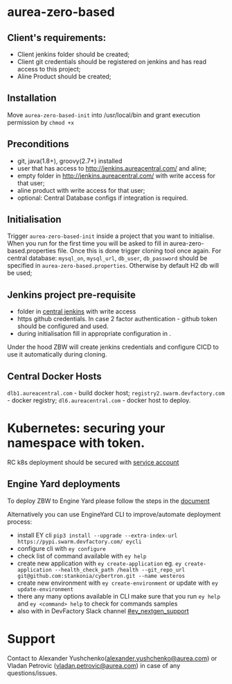# aurea-zero-based

## Client's requirements:
* Client jenkins folder should be created;
* Client git credentials should be registered on jenkins and has read access to this project; 
* Aline Product should be created;

## Installation
Move `aurea-zero-based-init` into /usr/local/bin and grant execution permission by `chmod +x`

## Preconditions
* git, java(1.8+), groovy(2.7+) installed
* user that has access to http://jenkins.aureacentral.com/ and aline;
* empty folder in http://jenkins.aureacentral.com/ with write access for that user;
* aline product with write access for that user;
* optional: Central Database configs if integration is required. 

## Initialisation
Trigger `aurea-zero-based-init` inside a project that you want to initialise.
When you run for the first time you will be asked to fill in aurea-zero-based.properties file.
Once this is done trigger cloning tool once again. For central database: `mysql_on`, `mysql_url`, `db_user`, 
`db_password` should be specified in `aurea-zero-based.properties`. 
Otherwise by default H2 db will be used;
     
## Jenkins project pre-requisite
* folder in [central jenkins](http://jenkins.aureacentral.com/) with write access
* https github credentials. In case 2 factor authentication - github token should be configured and used.
* during initialisation fill in appropriate configuration in .

Under the hood ZBW will create jenkins credentials and configure CICD to use it automatically during cloning.

## Central Docker Hosts
`dlb1.aureacentral.com` - build docker host;
`registry2.swarm.devfactory.com` - docker registry;
`dl6.aureacentral.com` - docker host to deploy. 

# Kubernetes: securing your namespace with token.
RC k8s deployment should be secured with [service account](https://confluence.devfactory.com/pages/viewpage.action?spaceKey=DE&title=Programmatic+access+to+Kubernetes+API)

## Engine Yard deployments
To deploy ZBW to Engine Yard please follow the steps in the [document](https://docs.google.com/document/d/1HjDh_5iPErTn1PhO8jAxas_yPSYqdzGOPvk2AjTZ9yA/edit#)

Alternatively you can  use EngineYard CLI to improve/automate deployment process: 
* install EY cli `pip3 install --upgrade --extra-index-url https://pypi.swarm.devfactory.com/ eycli`
* configure cli with `ey configure` 
* check list of command available with `ey help`
* create new application with `ey create-application` eg. `ey create-application --health_check_path /health --git_repo_url git@github.com:stankonia/cybertron.git --name westeros `
* create new environment with `ey create-environment` or update with  `ey update-environment` 
* there any many options available in CLI make sure that you run `ey help` and `ey <command> help` to check for commands samples
* also with in DevFactory Slack channel [#ey_nextgen_support](https://devfactorydev.slack.com/messages/C5RGB8JUB)

# Support
Contact to Alexander Yushchenko(alexander.yushchenko@aurea.com) 
or Vladan Petrovic (vladan.petrovic@aurea.com) in case of any questions/issues.
